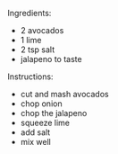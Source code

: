 Ingredients:
- 2 avocados
- 1 lime
- 2 tsp salt
- jalapeno to taste

Instructions:
- cut and mash avocados
- chop onion
- chop the jalapeno
- squeeze lime
- add salt
- mix well
